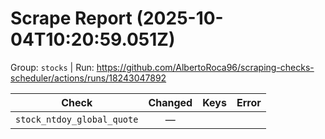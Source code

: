 # Scrape Report (2025-10-04T10:20:59.051Z)

Group: `stocks`  |  Run: https://github.com/AlbertoRoca96/scraping-checks-scheduler/actions/runs/18243047892

| Check | Changed | Keys | Error |
|---|:---:|:--|:--|
| `stock_ntdoy_global_quote` | — |  |  |
